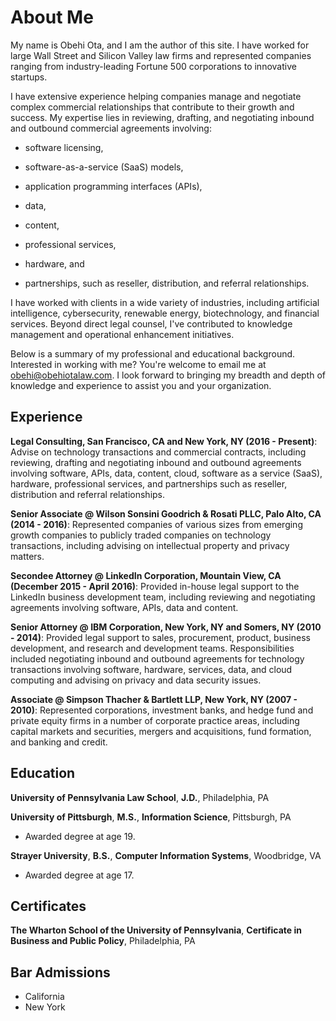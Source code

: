 # About Me

My name is Obehi Ota, and I am the author of this site. I have worked for large Wall Street and Silicon Valley law firms and represented companies ranging from industry-leading Fortune 500 corporations to innovative startups.
 
I have extensive experience helping companies manage and negotiate complex commercial relationships that contribute to their growth and success. My expertise lies in reviewing, drafting, and negotiating inbound and outbound commercial agreements involving:

- software licensing,

- software-as-a-service (SaaS) models,

- application programming interfaces (APIs),

- data,

- content,

- professional services,

- hardware, and

- partnerships, such as reseller, distribution, and referral relationships.

I have worked with clients in a wide variety of industries, including artificial intelligence, cybersecurity, renewable energy, biotechnology, and financial services. Beyond direct legal counsel, I've contributed to knowledge management and operational enhancement initiatives.

Below is a summary of my professional and educational background. Interested in working with me? You're welcome to email me at obehi@obehiotalaw.com. I look forward to bringing my breadth and depth of knowledge and experience to assist you and your organization.

## Experience
**Legal Consulting, San Francisco, CA and New York, NY (2016 - Present)**: Advise on technology transactions and commercial contracts, including reviewing, drafting and negotiating inbound and outbound agreements involving software, APIs, data, content, cloud, software as a service (SaaS), hardware, professional services, and partnerships such as reseller, distribution and referral relationships.

**Senior Associate @ Wilson Sonsini Goodrich & Rosati PLLC, Palo Alto, CA (2014 - 2016)**: Represented companies of various sizes from emerging growth companies to publicly traded companies on technology transactions, including advising on intellectual property and privacy matters. 

**Secondee Attorney @ LinkedIn Corporation, Mountain View, CA (December 2015 - April 2016)**: Provided in-house legal support to the LinkedIn business development team, including reviewing and negotiating agreements involving software, APIs, data and content.

**Senior Attorney @ IBM Corporation, New York, NY and Somers, NY (2010 - 2014)**: Provided legal support to sales, procurement, product, business development, and research and development teams. Responsibilities included negotiating inbound and outbound agreements for technology transactions involving software, hardware, services, data, and cloud computing and advising on privacy and data security issues.

**Associate @ Simpson Thacher & Bartlett LLP, New York, NY (2007 - 2010)**: Represented corporations, investment banks, and hedge fund and private equity firms in a number of corporate practice areas, including capital markets and securities, mergers and acquisitions, fund formation, and banking and credit.
## Education
**University of Pennsylvania Law School**, **J.D.**, Philadelphia, PA

**University of Pittsburgh**, **M.S.**, **Information Science**, Pittsburgh, PA

- Awarded degree at age 19.

**Strayer University**, **B.S.**, **Computer Information Systems**, Woodbridge, VA

- Awarded degree at age 17.

## Certificates
**The Wharton School of the University of Pennsylvania**, **Certificate in Business and Public Policy**, Philadelphia, PA


## Bar Admissions

- California
- New York


